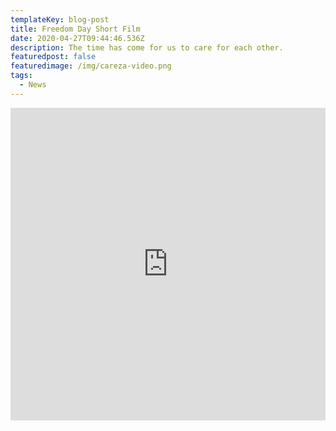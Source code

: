 ```yaml
---
templateKey: blog-post
title: Freedom Day Short Film
date: 2020-04-27T09:44:46.536Z
description: The time has come for us to care for each other.
featuredpost: false
featuredimage: /img/careza-video.png
tags:
  - News
---
```

<iframe width="100%" height="500" src="https://www.youtube.com/embed/cO1DDhRl6ag" frameborder="0" allow="accelerometer; autoplay; encrypted-media; gyroscope; picture-in-picture" allowfullscreen></iframe>